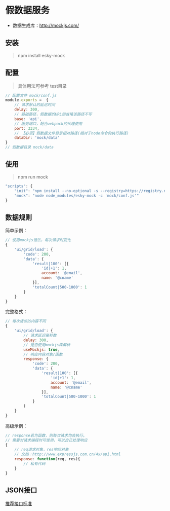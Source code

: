 # 假数据服务

+ 数据生成库：http://mockjs.com/

## 安装

> npm install esky-mock


## 配置

> 具体用法可参考 test目录

~~~js
// 配置文件 mock/conf.js
module.exports =  {
	// 请求默认的延迟时间
	delay: 300,
	// 基础路径，假数据的URL则省略该路径不写
	base: 'api',
	// 服务端口，配合webpack的代理使用
	port: 3334,
	// 【必须】假数据文件目录相对路径(相对于node命令的执行路径)
	dataDir: 'mock/data'
}
// 假数据目录 mock/data
~~~

## 使用
> npm run mock
~~~js
"scripts": {
    "init": "npm install --no-optional -s --registry=https://registry.npm.taobao.org",
    "mock": "node node_modules/esky-mock -c 'mock/conf.js'"
}
~~~

## 数据规则

简单示例：

~~~js
// 使用mockjs语法，每次请求时变化
{
	'ui/grid/load': {
		'code': 200,
		'data': {
			'result|100': [{
				'id|+1': 1,
				account: '@email',
				name: '@cname'
			}],
			'totalCount|500-1000': 1
		}
	}
}
~~~

完整格式：

~~~js
// 每次请求的内容不同
{
	'ui/grid/load': {
		// 请求延迟毫秒数
		delay: 300,
		// 是否使用mockjs库解析
		useMockjs: true,
		// 响应内容对象/函数
		response: {
			'code': 200,
			'data': {
				'result|100': [{
					'id|+1': 1,
					account: '@email',
					name: '@cname'
				}],
				'totalCount|500-1000': 1
			}
		)
	}
}
~~~

高级示例：

~~~js
// response若为函数，则每次请求均会执行。
// 需要对请求编程时可使用，可以自己处理响应
{
	// req请求对象，res响应对象
	// 文档：http://www.expressjs.com.cn/4x/api.html
	response: function(req, res){
		// 私有代码
	}
}
~~~

## JSON接口

[推荐接口标准](https://github.com/esky/esky-mock/blob/master/JSON.md)
